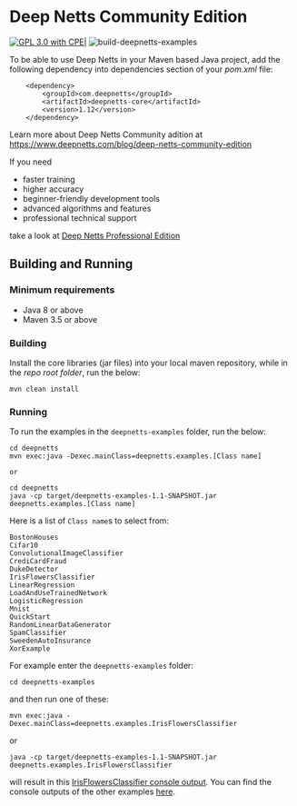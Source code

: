 # Deep Netts Community Edition

[![GPL 3.0 with CPE](https://img.shields.io/badge/License-GNU%203.0%20with%20CPE-blue.svg)](COPYING)| ![build-deepnetts-examples](https://github.com/deepnetts/deepnetts-communityedition/workflows/build-deepnetts-examples/badge.svg)

To be able to use Deep Netts in your Maven based Java project, add the following dependency into dependencies section of your *pom.xml* file:

        <dependency>
            <groupId>com.deepnetts</groupId>
            <artifactId>deepnetts-core</artifactId>
            <version>1.12</version>
        </dependency>
    
Learn more about Deep Netts Community adition at https://www.deepnetts.com/blog/deep-netts-community-edition

If you need 
* faster training
* higher accuracy
* beginner-friendly development tools
* advanced algorithms and features
* professional technical support 

take a look at [Deep Netts Professional Edition](https://www.deepnetts.com/product.html)

## Building and Running

### Minimum requirements

- Java 8 or above
- Maven 3.5 or above

### Building

Install the core libraries (jar files) into your local maven repository, while in the _repo root folder_, run the below:

```
mvn clean install
```

### Running

To run the examples in the `deepnetts-examples` folder, run the below:

```
cd deepnetts
mvn exec:java -Dexec.mainClass=deepnetts.examples.[Class name]

or 

cd deepnetts
java -cp target/deepnetts-examples-1.1-SNAPSHOT.jar deepnetts.examples.[Class name]
```

Here is a list of `Class name`s to select from:

```
BostonHouses
Cifar10
ConvolutionalImageClassifier
CrediCardFraud
DukeDetector
IrisFlowersClassifier
LinearRegression
LoadAndUseTrainedNetwork
LogisticRegression
Mnist
QuickStart
RandomLinearDataGenerator
SpamClassifier
SweedenAutoInsurance
XorExample
```

For example enter the `deepnetts-examples` folder:

```
cd deepnetts-examples
```

and then run one of these:

```
mvn exec:java -Dexec.mainClass=deepnetts.examples.IrisFlowersClassifier
```

or 

```
java -cp target/deepnetts-examples-1.1-SNAPSHOT.jar deepnetts.examples.IrisFlowersClassifier
```


will result in this [IrisFlowersClassifier console output](deepnetts-examples/console-outputs/IrisFlowersClassifier-example.log). You can find the console outputs of the other examples [here](./deepnetts-examples/console-outputs).